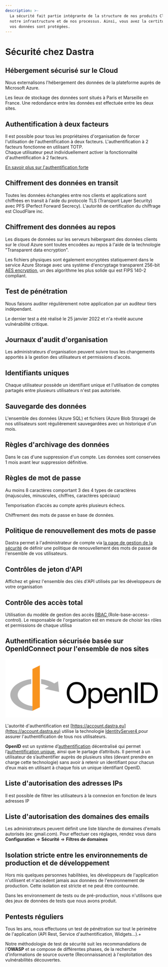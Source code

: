 ```yaml
---
description: >-
  La sécurité fait partie intégrante de la structure de nos produits Cloud, de
  notre infrastructure et de nos processus. Ainsi, vous avez la certitude que
  vos données sont protégées.
---
```


# Sécurité chez Dastra

## Hébergement sécurisé sur le Cloud

Nous externalisons l'hébergement des données de la plateforme auprès de Microsoft Azure.&#x20;

Les lieux de stockage des données sont situés à Paris et Marseille en France. Une redondance entre les données est effectuée entre les deux sites.&#x20;

## **Authentification à deux facteurs**

Il est possible pour tous les propriétaires d'organisation de forcer l'utilisation de l'authentification à deux facteurs. L'authentification à 2 facteurs fonctionne en utilisant TOTP.\
Chaque utilisateur peut individuellement activer la fonctionnalité d'authentification à 2 facteurs.

[En savoir plus sur l'authentification forte](mfa.md)

## Chiffrement des données en transit

Toutes les données échangées entre nos clients et applications sont chiffrées en transit à l'aide du protocole TLS (Transport Layer Security) avec PFS (Perfect Forward Secrecy). L'autorité de certification du chiffrage est CloudFlare inc.

## Chiffrement des données au repos

Les disques de données sur les serveurs hébergeant des données clients sur le cloud Azure sont toutes encodées au repos à l'aide de la technologie "Transparent data encryption".

Les fichiers physiques sont également encryptées statiquement dans le service Azure Storage avec uns système d'encryptage transparent 256-bit [AES encryption](https://en.wikipedia.org/wiki/Advanced\_Encryption\_Standard), un des algorithme les plus solide qui est FIPS 140-2 compliant.

## Test de pénétration&#x20;

Nous faisons auditer régulièrement notre application par un auditeur tiers indépendant.&#x20;

Le dernier test a été réalisé le 25 janvier 2022 et n'a révélé aucune vulnérabilité critique.

## **Journaux d'audit d'organisation**

Les administrateurs d'organisation peuvent suivre tous les changements apportés à la gestion des utilisateurs et permissions d'accès.

## Identifiants uniques

Chaque utilisateur possède un identifiant unique et l'utilisation de comptes partagés entre plusieurs utilisateurs n'est pas autorisée.

## Sauvegarde des données

L'ensemble des données (Azure SQL) et fichiers (Azure Blob Storage) de nos utilisateurs sont régulièrement sauvegardées avec un historique d'un mois.

## Règles d'archivage des données

Dans le cas d'une suppression d'un compte. Les données sont conservées 1 mois avant leur suppression définitive.

## **Règles de mot de passe**

Au moins 8 caractères comportant 3 des 4 types de caractères (majuscules, minuscules, chiffres, caractères spéciaux)&#x20;

Temporisation d’accès au compte après plusieurs échecs.

Chiffrement des mots de passe en base de données.



## Politique de renouvellement des mots de passe

Dastra permet à l'administrateur de compte via [la page de gestion de la sécurité](https://app.dastra.eu/general-settings/security) de définir une politique de renouvellement des mots de passe de l'ensemble de vos utilisateurs.

## **Contrôles de jeton d'API**

Affichez et gérez l'ensemble des clés d'API utilisés par les développeurs de votre organisation

## Contrôle des accès total

Utilisation du modèle de gestion des accès [RBAC ](https://en.wikipedia.org/wiki/Role-based\_access\_control)(Role-base-access-control). Le responsable de l'organisation est en mesure de choisir les rôles et permissions de chaque utilisa

## Authentification sécurisée basée sur OpenIdConnect pour l'ensemble de nos sites

![](<../.gitbook/assets/image (64).png>)

L'autorité d'authentification est [https://account.dastra.eu](https://account.dastra.eu) utilise la technologie [IdentityServer4 ](https://identityserver.io/)pour assurer l'authentification de tous nos utilisateurs.&#x20;

**OpenID** est un système d’[authentification](https://fr.wikipedia.org/wiki/Authentification) décentralisé qui permet l’[authentification unique](https://fr.wikipedia.org/wiki/Authentification\_unique), ainsi que le partage d’attributs. Il permet à un utilisateur de s’authentifier auprès de plusieurs sites (devant prendre en charge cette technologie) sans avoir à retenir un identifiant pour chacun d’eux mais en utilisant à chaque fois un unique identifiant OpenID.

## **Liste d'autorisation des adresses IPs**

Il est possible de filtrer les utilisateurs à la connexion en fonction de leurs adresses IP

## Liste d'autorisation des domaines des emails

Les administrateurs peuvent définit une liste blanche de domaines d'emails autorisés (ex: gmail.com). Pour effectuer ces réglages, rendez vous dans **Configuration** => **Sécurité** => **Filtres de domaines**

## Isolation stricte entre les environnements de production et de développement

Hors mis quelques personnes habilitées, les développeurs de l'application n'utilisent et n'accèdent jamais aux données de l'environnement de production. Cette isolation est stricte et ne peut être contournée.&#x20;

Dans les environnement de tests ou de pré-production, nous n'utilisons que des jeux de données de tests que nous avons produit.

## Pentests réguliers

Tous les ans, nous effectuons un test de pénétration sur tout le périmètre de l'application (API Rest, Service d'authentification, Widgets...).+

Notre méthodologie de test de sécurité suit les recommandations de l'**OWASP** et se compose de différentes phases, de la recherche d'informations de source ouverte (Reconnaissance) à l'exploitation des vulnérabilités découvertes.

